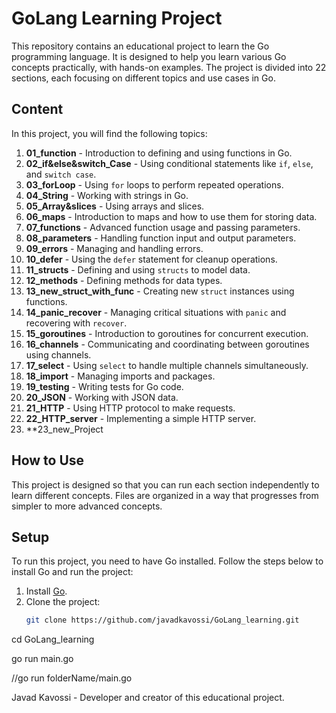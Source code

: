 # GoLang Learning Project

This repository contains an educational project to learn the Go programming language. It is designed to help you learn various Go concepts practically, with hands-on examples. The project is divided into 22 sections, each focusing on different topics and use cases in Go.

## Content

In this project, you will find the following topics:

1. **01_function** - Introduction to defining and using functions in Go.
2. **02_if&else&switch_Case** - Using conditional statements like `if`, `else`, and `switch case`.
3. **03_forLoop** - Using `for` loops to perform repeated operations.
4. **04_String** - Working with strings in Go.
5. **05_Array&slices** - Using arrays and slices.
6. **06_maps** - Introduction to maps and how to use them for storing data.
7. **07_functions** - Advanced function usage and passing parameters.
8. **08_parameters** - Handling function input and output parameters.
9. **09_errors** - Managing and handling errors.
10. **10_defer** - Using the `defer` statement for cleanup operations.
11. **11_structs** - Defining and using `structs` to model data.
12. **12_methods** - Defining methods for data types.
13. **13_new_struct_with_func** - Creating new `struct` instances using functions.
14. **14_panic_recover** - Managing critical situations with `panic` and recovering with `recover`.
15. **15_goroutines** - Introduction to goroutines for concurrent execution.
16. **16_channels** - Communicating and coordinating between goroutines using channels.
17. **17_select** - Using `select` to handle multiple channels simultaneously.
18. **18_import** - Managing imports and packages.
19. **19_testing** - Writing tests for Go code.
20. **20_JSON** - Working with JSON data.
21. **21_HTTP** - Using HTTP protocol to make requests.
22. **22_HTTP_server** - Implementing a simple HTTP server.
23. **23_new_Project

## How to Use

This project is designed so that you can run each section independently to learn different concepts. Files are organized in a way that progresses from simpler to more advanced concepts.

## Setup

To run this project, you need to have Go installed. Follow the steps below to install Go and run the project:

1. Install [Go](https://golang.org/doc/install).
2. Clone the project:
   ```sh
   git clone https://github.com/javadkavossi/GoLang_learning.git

cd GoLang_learning

go run main.go

//go run folderName/main.go

Javad Kavossi - Developer and creator of this educational project.


